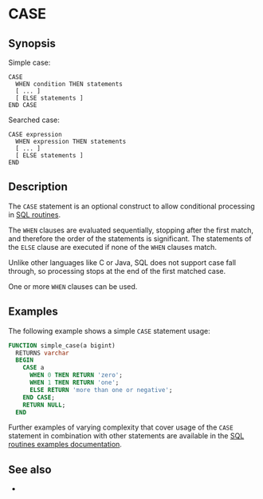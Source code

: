 # CASE

## Synopsis

Simple case:

```text
CASE
  WHEN condition THEN statements
  [ ... ]
  [ ELSE statements ]
END CASE
```

Searched case:

```text
CASE expression
  WHEN expression THEN statements
  [ ... ]
  [ ELSE statements ]
END
```

## Description

The `CASE` statement is an optional construct to allow conditional processing
in [SQL routines](/routines/introduction).

The `WHEN` clauses are evaluated sequentially, stopping after the first match,
and therefore the order of the statements is significant. The statements of the
`ELSE` clause are executed if none of the `WHEN` clauses match.

Unlike other languages like C or Java, SQL does not support case fall through,
so processing stops at the end of the first matched case.

One or more `WHEN` clauses can be used.

## Examples

The following example shows a simple `CASE` statement usage:

```sql
FUNCTION simple_case(a bigint)
  RETURNS varchar
  BEGIN
    CASE a
      WHEN 0 THEN RETURN 'zero';
      WHEN 1 THEN RETURN 'one';
      ELSE RETURN 'more than one or negative';
    END CASE;
    RETURN NULL;
  END
```

Further examples of varying complexity that cover usage of the `CASE` statement
in combination with other statements are available in the [SQL routines examples
documentation](/routines/examples).

## See also

* [](/routines/introduction)

